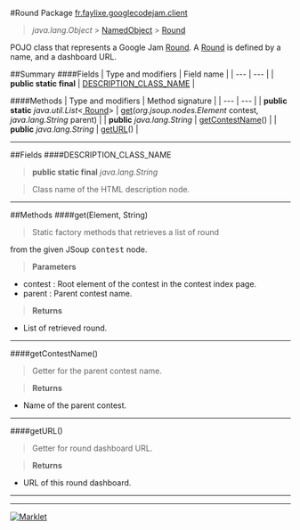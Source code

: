 #Round
Package <a href="README.md"> fr.faylixe.googlecodejam.client</a><br>

> *java.lang.Object* > <a href="common/NamedObject.md"> NamedObject</a> > <a href="Round.md"> Round</a>

<p>POJO class that represents a Google Jam <a href="Round.md"> Round</a>.
 A <a href="Round.md"> Round</a> is defined by a name, and a dashboard
 URL.</p>

##Summary
####Fields
| Type and modifiers | Field name |
| --- | --- |
| **public static final** | <a href="#description_class_name"> DESCRIPTION_CLASS_NAME</a> |

####Methods
| Type and modifiers | Method signature |
| --- | --- |
| **public static** *java.util.List*<<a href="Round.md"> Round</a>> | <a href="#getelement-string"> get</a>(*org.jsoup.nodes.Element* contest, *java.lang.String* parent) |
| **public** *java.lang.String* | <a href="#getcontestname"> getContestName</a>() |
| **public** *java.lang.String* | <a href="#geturl"> getURL</a>() |

---


##Fields
####DESCRIPTION_CLASS_NAME
> **public static final** *java.lang.String*

> <p>Class name of the HTML description node.</p>

---


##Methods
####get(Element, String)
> <p>Static factory methods that retrieves a list of round
 from the given JSoup <tt>contest</tt> node.</p>

> **Parameters**
* contest : Root element of the contest in the contest index page.
* parent : Parent contest name.

> **Returns**
* List of retrieved round.


---

####getContestName()
> <p>Getter for the parent contest name.</p>

> **Returns**
* Name of the parent contest.


---

####getURL()
> <p>Getter for round dashboard URL.</p>

> **Returns**
* URL of this round dashboard.


---

---

[![Marklet](https://img.shields.io/badge/Generated%20by-Marklet-green.svg)](https://github.com/Faylixe/marklet)